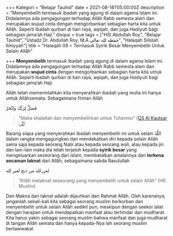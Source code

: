 +++
Kategori = "Belajar Tauhid"
date = 2021-08-18T05:00:00Z
description = "Menyembelih termasuk ibadah yang agung di dalam agama Islam ini. Didalamnya ada pengagungan terhadap Allâh Rabb semesta alam dan merupakan wujud cinta dengan mengorbankan sebagian harta kita untuk Allâh. Seperti ibadah qurban di hari raya, aqiqah, dan juga Hadiyuh bagi sebagian jama’ah Haji."
disqus = true
tags = ["HSI Abdullah Roy", "Belajar Tauhid", "Ustadz Dr. Abdullah Roy, M.A حفظه لله تعالى", "Halaqah Silsilah Ilmiyyah"]
title = "Halaqah 09 ~ Termasuk Syirik Besar Menyembelih Untuk Selain Allâh"

+++
**Menyembelih** termasuk ibadah yang agung di dalam agama Islam ini. Didalamnya ada pengagungan terhadap Allâh Rabb semesta alam dan merupakan **wujud cinta** dengan mengorbankan sebagian harta kita untuk Allâh. Seperti ibadah qurban di hari raya, aqiqah, dan juga _Hadiyuh_ bagi sebagian jama’ah Haji.

Allâh telah memerintahkan kita menyerahkan ibadah yang mulia ini hanya untuk Allâhsemata. Sebagaimana firman Allâh

فَصَلِّ لِرَبِّكَ وَانْحَرْ

> “Maka shalatlah dan menyembelihkan untuk Tuhanmu” ([QS Al Kautsar : 2](https://quran.com/108:2?font=v1&translations=33 "QS Al-Kautsar : 2"))

Barang siapa yang menyerahkan ibadah menyembelih ini untuk selain اللَّهُ dalam rangka mengagungkan dan mendekatkan diri kepada selain Allâh sama saja kepada seorang Nabi atau kepada seorang wali, atau kepada jin dan lain-lain maka dia telah terjatuh kepada **syirik besar** yang mengeluarkan seseorang dari islam, membatalkan amalannya dan **terkena ancaman laknat** dari Allâh, sebagaimana sabda Rasulullah

لعن لله من ذبح لغير لله

> “Allâh melaknat seseorang yang menyembelih untuk selain Allâh” (HR. Muslim)

Dan Makna dari laknat adalah dijauhkan dari Rahmat Allâh. Oleh karenanya, janganlah sekali-kali kita sebagai seorang muslim berkorban dan menyembelih untuk selain Allâh sedikit pun, meskipun dengan seekor lalat dengan harapan untuk mendapatkan manfaat atau terhindar dari mudharat. Kita harus yakin sebagai seorang muslim bahwa manfaat dan juga mudharat di tangan Allâh semata dan hanya kepada-Nya lah seorang muslim bertawwakal.